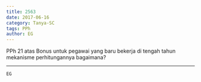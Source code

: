 ```yaml
---
title: 2563
date: 2017-06-16
category: Tanya-SC
tags: PPh
author: EG
---
```


PPh 21 atas Bonus untuk pegawai yang baru bekerja di tengah tahun mekanisme perhitungannya bagaimana?

---



`EG`
